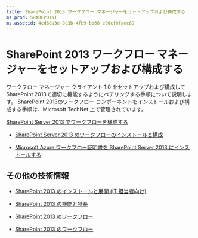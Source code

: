 ```yaml
---
title: SharePoint 2013 ワークフロー マネージャーをセットアップおよび構成する
ms.prod: SHAREPOINT
ms.assetid: 4cd68a3e-9c3b-4fb9-bb66-e96cf0faec69
---
```



# SharePoint 2013 ワークフロー マネージャーをセットアップおよび構成する
ワークフロー マネージャー クライアント 1.0 をセットアップおよび構成して SharePoint 2013で適切に機能するようにペアリングする手順について説明します。 
SharePoint 2013のワークフロー コンポーネントをインストールおよび構成する手順は、Microsoft TechNet 上で管理されています。
  
    
    

 [SharePoint Server 2013 でワークフローを構成する](http://technet.microsoft.com/ja-jp/library/jj658586%28office.15%29.aspx)
-  [SharePoint Server 2013 のワークフローのインストールと構成](http://technet.microsoft.com/ja-jp/library/jj658588%28office.15%29.aspx)
    
  
-  [Microsoft Azure ワークフロー証明書を SharePoint Server 2013 にインストールする](http://technet.microsoft.com/ja-jp/library/jj658589%28office.15%29.aspx)
    
  

## その他の技術情報


-  [SharePoint 2013 のインストールと展開 (IT 担当者向け)](http://technet.microsoft.com/ja-jp/sharepoint/fp142376.aspx)
    
  
-  [SharePoint 2013 の機能と特長](http://technet.microsoft.com/ja-jp/sharepoint/fp142374.aspx)
    
  
-  [SharePoint 2013 のワークフロー](http://technet.microsoft.com/ja-jp/sharepoint/jj556245.aspx)
    
  
-  [SharePoint 2013 のワークフロー](workflows-in-sharepoint-2013.md)
    
  

